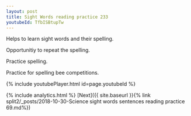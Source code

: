 ```yaml
---
layout: post
title: Sight Words reading practice 233
youtubeId: TfbISBtupTw
---
```

 
 
Helps to learn sight words and their spelling.

Opportunitiy to repeat the spelling. 

Practice spelling. 
 
Practice for spelling bee competitions. 
 
{% include youtubePlayer.html id=page.youtubeId %}
 
 
{% include analytics.html %} 
[Next]({{ site.baseurl }}{% link  split2/_posts/2018-10-30-Science sight words sentences reading practice 69.md%})
 
